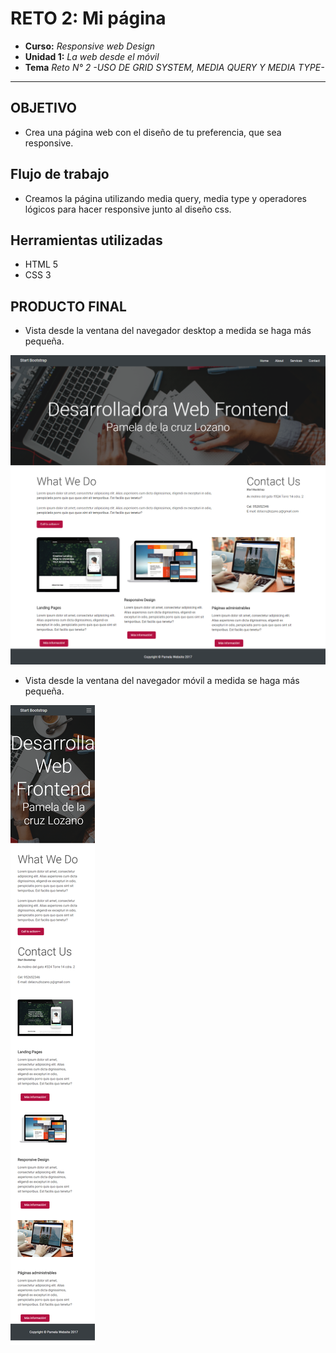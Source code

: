 # RETO 2: Mi página

* **Curso:** _Responsive web Design_
* **Unidad 1:** _La web desde el móvil_
* **Tema** _Reto N° 2 -USO DE GRID SYSTEM, MEDIA QUERY Y MEDIA TYPE-_ 

***
## OBJETIVO
* Crea una página web con el diseño de tu preferencia, que sea responsive.

## Flujo de trabajo
* Creamos la página utilizando media query, media type y operadores lógicos para hacer responsive junto al diseño css. 
 
## Herramientas utilizadas

* HTML 5
* CSS 3

## PRODUCTO FINAL

* Vista desde la ventana del navegador desktop a medida se haga más pequeña.

![recursos](assets/images/final.png)

* Vista desde la ventana del navegador móvil a medida se haga más pequeña.

![recursos](assets/images/movil.png)